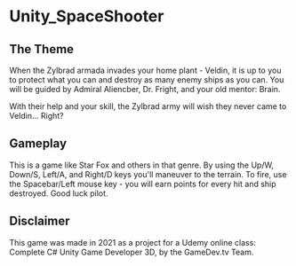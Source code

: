 # Unity_SpaceShooter

## ​The Theme
When the Zylbrad armada invades your home plant - Veldin, it is up to you to protect what you can and destroy as many enemy ships as you can. You will be guided by Admiral Aliencber, Dr. Fright, and your old mentor: Brain.

With their help and your skill, the Zylbrad army will wish they never came to Veldin... Right?

## Gameplay
This is a game like Star Fox and others in that genre. By using the Up/W, Down/S, Left/A, and Right/D keys you'll maneuver to the terrain.
To fire, use the Spacebar/Left mouse key - you will earn points for every hit and ship destroyed.
Good luck pilot.

## Disclaimer
This game was made in 2021 as a project for a Udemy online class: Complete C# Unity Game Developer 3D, by the GameDev.tv Team.

